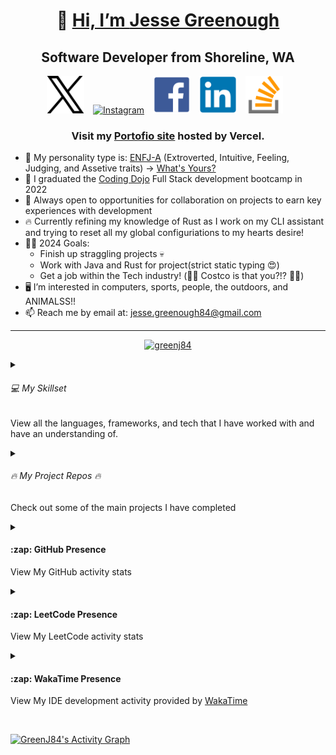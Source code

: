 <div align='center' >
<h1>👋 <a href="https://linktr.ee/jessegreenough">Hi, I’m <strong>Jesse Greenough</strong></a></h1>
<h2>Software Developer from Shoreline, WA</h2>
 
[<img alt="Twitter" width="60px"  src="https://raw.githubusercontent.com/devicons/devicon/1119b9f84c0290e0f0b38982099a2bd027a48bf1/icons/twitter/twitter-original.svg" style="padding-right:10px;" />](https://twitter.com/GoodGreens84)
[<img alt="Instagram" width="60px" src="https://imgs.search.brave.com/9K-t7GrOjqoaCI1fF5bQ0d2vp87_TWwNqjJ4z6hVoto/rs:fit:474:225:1/g:ce/aHR0cHM6Ly90c2Ux/Lm1tLmJpbmcubmV0/L3RoP2lkPU9JUC4t/WmlyZ1FFNXByOGU3/aHRRV293SklnSGFI/YSZwaWQ9QXBp" style="padding-right:10px;" />](https://www.instagram.com/jesse.greenough/) 
[<img alt="Facebook" width="60px" src="https://raw.githubusercontent.com/devicons/devicon/1119b9f84c0290e0f0b38982099a2bd027a48bf1/icons/facebook/facebook-original.svg" style="padding-right:10px;" />](https://www.facebook.com/jesse.greenough.52/) 
[<img alt="Linked In" width="60px" src="https://raw.githubusercontent.com/devicons/devicon/1119b9f84c0290e0f0b38982099a2bd027a48bf1/icons/linkedin/linkedin-original.svg" style="padding-right:10px;" />](https://www.linkedin.com/in/jesse-greenough-168316138/)
[<img alt="Stack Overflow" width="60px" src="./devicons/stackOVerflow.png" style="padding-right:10px;" />](https://stackoverflow.com/users/20288562/jesse-l-greenough)

<h3>Visit my <a href="https://jesse-greenough-portfolio.vercel.app">Portofio site</a> hosted by Vercel.</h3>
</div>

- 🧠 My personality type is: <a href="https://www.16personalities.com/intj-personality" target="_blank">ENFJ-A</a> (Extroverted, Intuitive, Feeling, Judging, and Assetive traits) -> [What's Yours?](https://www.16personalities.com/free-personality-test)
- 🌴 I graduated the [Coding Dojo](https://www.codingdojo.com/) Full Stack development bootcamp in 2022 
- 💞️ Always open to opportunities for collaboration on projects to earn key experiences with development
- 🔥 Currently refining my knowledge of Rust as I work on my CLI assistant and trying to reset all my global configuriations to my hearts desire!
- 💪🏼 2024 Goals:
  - Finish up straggling projects 💀
  - Work with Java and Rust for project(strict static typing 😍)
  - Get a job within the Tech industry! (👀👀 Costco is that you?!? 👀👀)
- 🖥️ I’m interested in computers, sports, people, the outdoors, and ANIMALSS!! 
- 📫 Reach me by email at: jesse.greenough84@gmail.com

<hr/>

<p align="center"> 
  <a href="https://github.com/ryo-ma/github-profile-trophy">
    <img src="https://github-profile-trophy.vercel.app/?username=greenj84&no-bg=false&theme=dracula" alt="greenj84" />
  </a>
</p>

<details>
 <summary>
  <h6> 💻 My Skillset </h6>
  <p>View all the languages, frameworks, and tech that I have worked with and have an understanding of.</p>
 </summary>
<div align='center'>

 ### Languages


 ![HTML5](https://img.shields.io/badge/-HTML5-black?style=plastic&logo=html5&logoColor=white&labelColor=grey)
 ![CSS3](https://img.shields.io/badge/-CSS3-black?style=plastic&logo=css3&logoColor=white&labelColor=grey)
 ![JavaScript](https://img.shields.io/badge/-JavaScript-black?&logo=JavaScript&style=plastic&logoColor=white&labelColor=grey)
  ![TypeScript](https://img.shields.io/badge/-TypeScript-black?style=plastic&logo=typescript&logoColor=white&labelColor=grey)
 ![Markdown](https://img.shields.io/badge/-Markdown-black?style=plastic&logo=markdown&logoColor=white&labelColor=grey)
 ![Python](https://img.shields.io/badge/-Python-black?style=plastic&logo=Python&logoColor=white&labelColor=grey)
 <img height=22 alt="Java" src="https://www.vectorlogo.zone/logos/java/java-ar21.svg"/> 
 ![Solidity](https://img.shields.io/badge/-Solidity-black?style=plastic&logo=solidity&logoColor=white&labelColor=grey)
 
### Query Languages

![SQL](https://img.shields.io/badge/-SQL-black?style=plastic&logo=sql&logoColor=white&labelColor=grey)
![jQuery](https://img.shields.io/badge/-jQuery-black?style=plastic&logo=jquery&logoColor=white&labelColor=grey)
![GraphQL](https://img.shields.io/badge/-GraphQL-black?style=plastic&logo=graphql&logoColor=white&labelColor=grey)

### Frameworks & Libraries

![Bootstrap](https://img.shields.io/badge/-Bootstrap-black.svg?style=plastic&logo=bootstrap&logoColor=white&labelColor=grey)
![Tailwind CSS](https://img.shields.io/badge/-Tailwindcss-black?style=plastic&logo=tailwind-css&logoColor=white&labelColor=grey)
![Material UI](https://img.shields.io/badge/-Material%20UI-black?style=plastic&logo=MUI&logoColor=white&labelColor=grey)
![React.js](https://img.shields.io/badge/-React-black?style=plastic&logo=react&logoColor=white&labelColor=grey)
![Redux](https://img.shields.io/badge/-Redux-black?style=plastic&logo=redux&logoColor=white&labelColor=grey)
![Next.js](https://img.shields.io/badge/-Next-black?style=plastic&logo=nextdotjs&logoColor=white&labelColor=grey)
![Express.js](https://img.shields.io/badge/-Express.js-black.svg?style=plastic&logo=express&logoColor=white&labelColor=grey)
![Flask](https://img.shields.io/badge/-Flask-black?style=plastic&logo=Flask&logoColor=white&labelColor=grey)
![Spring](https://img.shields.io/badge/-Spring-black?style=plastic&logo=spring&logoColor=white&labelColor=grey)
![Spring Boot](https://img.shields.io/badge/-Spring_Boot-black?style=plastic&logo=springboot&logoColor=white&labelColor=grey)
![Hedera SDK](https://img.shields.io/badge/-HederaSDK-black?style=plastic&logo=hederasdk&logoColor=white&labelColor=grey)
 
### Databases

![MySQL](https://img.shields.io/badge/-MySQL-black?style=plastic&logo=mysql&logoColor=white&labelColor=grey)
![PostgreSQL](https://img.shields.io/badge/-PostgreSQL-black?style=plastic&logo=postgresql&logoColor=white&labelColor=grey)
![MongoDB](https://img.shields.io/badge/-MongoDB-black?style=plastic&logo=mongodb&logoColor=white&labelColor=grey)
 
### Version Control

![GitHub](https://img.shields.io/badge/-GitHub-black?style=plastic&logo=github&logoColor=white&labelColor=grey)
![Git](https://img.shields.io/badge/-Git-black?style=plastic&logo=git&logoColor=white&labelColor=grey)
![GitKraken](https://img.shields.io/badge/-GitKraken-black?style=plastic&logo=GitKraken&logoColor=white&labelColor=grey)
 
### IDEs

![VS Code](https://img.shields.io/badge/-VS%20Code-black?style=plastic&logo=visual-studio-code&logoColor=white&labelColor=grey)
![VIM](https://img.shields.io/badge/VIM-black.svg?style=plastic&logo=vim&logoColor=white&labelColor=grey)
![Gitpod](https://img.shields.io/badge/-Gitpod-black?style=plastic&logo=Gitpod&logoColor=white&labelColor=grey)
![Truffle](https://img.shields.io/badge/-Truffle-black?style=plastic&logo=truffle&logoColor=white&labelColor=grey)

### Planning Tools
 
![Trello](https://img.shields.io/badge/-Trello-black?style=plastic&logo=Trello&logoColor=white&labelColor=grey)
![Balsamiq](https://img.shields.io/badge/-Balsamiq-black?style=plastic&logo=balsamiq&logoColor=white&labelColor=grey)
![Figma](https://img.shields.io/badge/-Figma-black?style=plastic&logo=Figma&logoColor=white&labelColor=grey)
 
### Development Tools
 
![gitignore.io](https://img.shields.io/badge/-gitignore.io-black?style=plastic&logo=gitignore.io&logoColor=white&labelColor=grey)
![Chrome DevTools](https://img.shields.io/badge/-Chrome%20DevTools-black?style=plastic&logo=google-chrome&logoColor=white&labelColor=grey)
![Apollo Client](https://img.shields.io/badge/-Apollo_Client-black?style=plastic&logo=apolloclient&logoColor=white&labelColor=grey)
![Spring Tool Suite](https://img.shields.io/badge/Spring%20Tool%20Suite%204-black?style=plastic&logo=spring&logoColor=white&labelColor=grey)
![MySQL Workbench](https://img.shields.io/badge/-MySQL%20Workbench-black?style=plastic&logo=mysql&logoColor=white&labelColor=grey)
![Mongoose](https://img.shields.io/badge/-Mongoose-black?style=plastic&logo=ongoose&logoColor=white&labelColor=grey)
![TypeORM](https://img.shields.io/badge/-TypeORM-black?style=plastic&logo=typeorm&logoColor=white&labelColor=grey)

### Runtime

![Nodejs](https://img.shields.io/badge/-node.js-black?style=plastic&logo=Node.js&logoColor=white&labelColor=grey)
![NPM](https://img.shields.io/badge/-npm-black.svg?style=plastic&logo=npm&logoColor=white&labelColor=grey)
![Yarn](https://img.shields.io/badge/-yarn-black.svg?style=plastic&logo=yarn&logoColor=white&labelColor=grey)
![PIP](https://img.shields.io/badge/-pip-black.svg?style=plastic&logo=pip&logoColor=white&labelColor=grey)

### Testing

![Cypress](https://img.shields.io/badge/-Cypress-black?style=plastic&logo=cypress&logoColor=white&labelColor=grey)
![Jest](https://img.shields.io/badge/-Jest-black?style=plastic&logo=jest&logoColor=white&labelColor=grey)
![Mocha](https://img.shields.io/badge/-Mocha-black?style=plastic&logo=mocha&logoColor=white&labelColor=grey)
![Chai](https://img.shields.io/badge/-Chai-black?style=plastic&logo=chai&logoColor=white&labelColor=grey)
![JUnit](https://img.shields.io/badge/-JUnit-black?style=plastic&logo=junit5&logoColor=white&labelColor=grey)

### Tools
 
![REST Api](https://img.shields.io/badge/-REST_Api-black?style=plastic&logo=restapi&logoColor=white&labelColor=grey)
![JSON](https://img.shields.io/badge/-JSON-black?style=plastic&logo=JSON&logoColor=white&labelColor=grey)
![PostMan](https://img.shields.io/badge/-PostMan-black?style=plastic&logo=postman&logoColor=white&labelColor=grey)
![Socket.io](https://img.shields.io/badge/-Socket.io-black?style=plastic&logo=socket.io&logoColor=white&labelColor=grey)
![RegEx](https://img.shields.io/badge/-RegEx-black?style=plastic&logo=regex&logoColor=white&labelColor=grey)
![Ganache](https://img.shields.io/badge/-Ganache-black?style=plastic&logo=Ganache&logoColor=white&labelColor=grey)
 
### Servlets & Web Servers

![Gunicorn](https://img.shields.io/badge/gunicorn-black.svg?style=plastic&logo=gunicorn&logoColor=white&labelColor=grey)
![Apache Tomcat](https://img.shields.io/badge/Apache%20Tomcat-black?style=plastic&logo=apache-tomcat&logoColor=white&labelColor=grey)
![Nginx](https://img.shields.io/badge/nginx-black.svg?style=plastic&logo=nginx&logoColor=white&labelColor=grey)
![Apache Maven](https://img.shields.io/badge/Apache%20Maven-black?style=plastic&logo=Apache%20Maven&logoColor=white&labelColor=grey)

### I've Deployed with

![GitHub Pages](https://img.shields.io/badge/GitHub%20Pages-black?style=plastic&logo=github&logoColor=white&labelColor=grey)
![AWS](https://img.shields.io/badge/-AWS-black?style=plastic&logo=amazon-aws&logoColor=white&labelColor=grey)
![Vercel](https://img.shields.io/badge/-Vercel-black?style=plastic&logo=vercel&logoColor=white&labelColor=grey)
![Railway](https://img.shields.io/badge/-Railway-black?style=plastic&logo=railway&logoColor=white&labelColor=grey)
![Render](https://img.shields.io/badge/-Render-black?style=plastic&logo=render&logoColor=white&labelColor=grey)
 
### Platforms 

![MacOS](https://img.shields.io/badge/-macOS-black?style=plastic&logo=apple&logoColor=white&labelColor=grey)
![Ubuntu](https://img.shields.io/badge/-Ubuntu-black?style=plastic&logo=ubuntu&logoColor=white&labelColor=grey)

</div>
</details>


<details>
 <summary>
  <h6>🔥 My Project Repos 🔥</h6>
  <p>Check out some of the main projects I have completed</p>
 </summary>
 
 - Project documentation is in the works
 - There are more projects on my gitHub that will slowly be added here
 - Site with the '🖥️' link have a deployment that the link leads to

  <h3 align="center"> 
  
  [🖥️](https://greenj-readme-stats.onrender.com) [GitHub ReadMe Stats](https://github.com/GreenJ84/github-readme-stats-typescript#-greenj-readme-statistics-) 
  
 </h3>

  <h3 align="center"> 
  
  [Rust CLI Buddy](https://github.com/GreenJ84/rust-cli-buddy) 
  
 </h3>
 
 <h3 align="center"> 
  
  [🖥️](https://tesla-gclone.vercel.app/) [Tesla GClone](https://github.com/GreenJ84/Tesla_Clone#tesla-gclone) 
  
 </h3>
 
 <h3 align="center"> 
  
  [🖥️](https://jesse-greenough-portfolio.vercel.app) [My Personal Portfolio](https://github.com/GreenJ84/JesseGreenoughPortfolio#my-personal-portfolio)

 </h3>
 <h3 align="center"> 
  
  [Apollo - GraphQL Series](https://github.com/GreenJ84/GraphQL/blob/main/README.md#apollo-graphql-training) 
 
 </h3>
 
 <h3 align="center"> 
  
  [Adventure Connect](https://github.com/GreenJ84/adventureConnect#-adventure-connect-) 
 
 </h3>
 
 <h3 align="center"> 
  
  [Next Meetups](https://github.com/GreenJ84/Next_Meetups#next-meetups) 
 
 </h3>
 
 <h3 align="center"> 
  
  [Green Exchange](https://github.com/GreenJ84/Green_Exhange#green_exhange) 
 
 </h3>
 
 <h3 align="center"> 
  
  [Pie Derby](https://github.com/GreenJ84/Pie_Derby#pie-derby) 
 
 </h3>
 
</details>

<details>
  <summary>
   <h4>:zap: GitHub Presence </h4>
   <p>View My GitHub activity stats</p>
  </summary>

  <p align="center">
    <a href="https://greenj-readme-stats.onrender.com/">
      <picture>
        <source 
          srcset="https://greenj-readme-stats.onrender.com/github/streak/GreenJ84?theme=greenj_light"
          media="(prefers-color-scheme: light), (prefers-color-scheme: no-preference)"
        />
        <source
          srcset="https://greenj-readme-stats.onrender.com/github/streak/GreenJ84?theme=greenj_dark"
          media="(prefers-color-scheme: dark)"
        />
        <img src="https://greenj-readme-stats.onrender.com/github/streak/GreenJ84?theme=greenj_dark" alt="GreenJ84's GitHub Commit Streak"/>
      </picture>
    </a>
  </p>
  
  <p align="center">
    <a href="https://greenj-readme-stats.onrender.com/">
      <picture>
        <source 
          srcset="https://greenj-readme-stats.onrender.com/github/stats/GreenJ84?theme=greenj_light"
          media="(prefers-color-scheme: light), (prefers-color-scheme: no-preference)"
        />
        <source
          srcset="https://greenj-readme-stats.onrender.com/github/stats/GreenJ84?theme=greenj_dark"
          media="(prefers-color-scheme: dark)"
        />
        <img src="https://greenj-readme-stats.onrender.com/github/stats/GreenJ84?theme=greenj_dark" alt="GreenJ84's GitHub profile Stats"/>
      </picture>
    </a>
  </p>
  
  <p align="center">
    <a href="https://greenj-readme-stats.onrender.com/">
      <picture>
        <source 
          srcset="https://greenj-readme-stats.onrender.com/github/languages/GreenJ84?theme=greenj_light"
          media="(prefers-color-scheme: light), (prefers-color-scheme: no-preference)"
        />
        <source
          srcset="https://greenj-readme-stats.onrender.com/github/languages/GreenJ84?theme=greenj_dark"
          media="(prefers-color-scheme: dark)"
        />
        <img src="https://greenj-readme-stats.onrender.com/github/languages/GreenJ84?theme=greenj_dark" alt="GreenJ84's Top Languages Used on GitHub"/>
      </picture>
    </a>
  </p>

</details>

<details>
  <summary>
   <h4>:zap: LeetCode Presence </h4>
   <p>View My LeetCode activity stats</p>
  </summary>

  <p align="center">
    <a href="https://greenj-readme-stats.onrender.com/">
      <picture>
        <source 
          srcset="https://greenj-readme-stats.onrender.com/leetcode/streak/GreenJ84?theme=greenj_light"
          media="(prefers-color-scheme: light), (prefers-color-scheme: no-preference)"
        />
        <source
          srcset="https://greenj-readme-stats.onrender.com/leetcode/streak/GreenJ84?theme=greenj_dark"
          media="(prefers-color-scheme: dark)"
        />
        <img src="https://greenj-readme-stats.onrender.com/leetcode/streak/GreenJ84?theme=greenj_dark" alt="GreenJ84's LeetCode Activity Streak"/>
      </picture>
    </a>
  </p>
 
  <p align="center">
    <a href="https://greenj-readme-stats.onrender.com/">
      <picture>
        <source 
          srcset="https://greenj-readme-stats.onrender.com/leetcode/stats/GreenJ84?theme=greenj_light"
          media="(prefers-color-scheme: light), (prefers-color-scheme: no-preference)"
        />
        <source
          srcset="https://greenj-readme-stats.onrender.com/leetcode/stats/GreenJ84?theme=greenj_dark"
          media="(prefers-color-scheme: dark)"
        />
        <img src="https://greenj-readme-stats.onrender.com/leetcode/stats/GreenJ84?theme=greenj_dark" alt="GreenJ84's LeetCode Profile Stats"/>
      </picture>
    </a>
  </p>

  <p align="center">
    <a href="https://greenj-readme-stats.onrender.com/">
      <picture>
        <source 
          srcset="https://greenj-readme-stats.onrender.com/leetcode/completion/GreenJ84?theme=greenj_light"
          media="(prefers-color-scheme: light), (prefers-color-scheme: no-preference)"
        />
        <source
          srcset="https://greenj-readme-stats.onrender.com/leetcode/completion/GreenJ84?theme=greenj_dark"
          media="(prefers-color-scheme: dark)"
        />
        <img src="https://greenj-readme-stats.onrender.com/leetcode/completion/GreenJ84?theme=greenj_dark" alt="GreenJ84's LeetCode question Completion"/>
      </picture>
    </a>
  </p>

  <p align="center">
    <a href="https://greenj-readme-stats.onrender.com/">
      <picture>
        <source 
          srcset="https://greenj-readme-stats.onrender.com/leetcode/submission/GreenJ84?theme=greenj_light"
          media="(prefers-color-scheme: light), (prefers-color-scheme: no-preference)"
        />
        <source
          srcset="https://greenj-readme-stats.onrender.com/leetcode/submission/GreenJ84?theme=greenj_dark"
          media="(prefers-color-scheme: dark)"
        />
        <img src="https://greenj-readme-stats.onrender.com/leetcode/submission/GreenJ84?theme=greenj_dark" alt="GreenJ84's Most Recent questions answered"/>
      </picture>
    </a>
  </p>

</details>


<details>
 <summary>
  <h4>:zap: WakaTime Presence </h4>
  <p>View My IDE development activity provided by <a href="https://wakatime.com/">WakaTime</a></p>
 </summary>
 
  <p align="center">
    <a href="https://greenj-readme-stats.onrender.com/">
      <picture>
        <source 
          srcset="https://greenj-readme-stats.onrender.com/wakatime/stats/GreenJ84?theme=greenj_light"
          media="(prefers-color-scheme: light), (prefers-color-scheme: no-preference)"
        />
        <source
          srcset="https://greenj-readme-stats.onrender.com/wakatime/stats/GreenJ84?theme=greenj_dark"
          media="(prefers-color-scheme: dark)"
        />
        <img src="https://greenj-readme-stats.onrender.com/wakatime/stats/GreenJ84?theme=greenj_dark" alt="GreenJ84's WakaTime Profile Stats"/>
      </picture>
    </a>
  </p>

  <p align="center">
    <a href="https://greenj-readme-stats.onrender.com/">
      <picture>
        <source 
          srcset="https://greenj-readme-stats.onrender.com/wakatime/insights/GreenJ84?theme=greenj_light"
          media="(prefers-color-scheme: light), (prefers-color-scheme: no-preference)"
        />
        <source
          srcset="https://greenj-readme-stats.onrender.com/wakatime/insights/GreenJ84?theme=greenj_dark&logo=91FEDD"
          media="(prefers-color-scheme: dark)"
        />
        <img src="https://greenj-readme-stats.onrender.com/wakatime/insights/GreenJ84?theme=greenj_dark&logo=91FEDD" alt="GreenJ84's WakaTime question Completion"/>
      </picture>
    </a>
  </p>

  <p align="center">
    <a href="https://greenj-readme-stats.onrender.com/">
      <picture>
        <source 
          srcset="https://greenj-readme-stats.onrender.com/wakatime/languages/GreenJ84?theme=greenj_light"
          media="(prefers-color-scheme: light), (prefers-color-scheme: no-preference)"
        />
        <source
          srcset="https://greenj-readme-stats.onrender.com/wakatime/languages/GreenJ84?theme=greenj_dark"
          media="(prefers-color-scheme: dark)"
        />
        <img src="https://greenj-readme-stats.onrender.com/wakatime/languages/GreenJ84?theme=greenj_dark" alt="GreenJ84's Most Recent questions answered"/>
      </picture>
    </a>
  </p>

</details>

<br/>

<a href="https://github.com/ashutosh00710/github-readme-activity-graph"><img alt="GreenJ84's Activity Graph" src="https://github-readme-activity-graph.vercel.app/graph?username=GreenJ84&theme=react-dark&radius=16&custom_title=My%20Contributions%20Graph&title_color=2ce114&point=2ce114&area=true" /></a>
